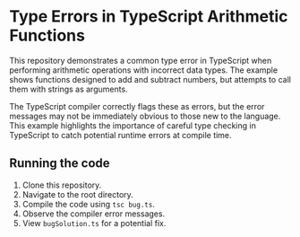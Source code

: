 # Type Errors in TypeScript Arithmetic Functions

This repository demonstrates a common type error in TypeScript when performing arithmetic operations with incorrect data types.  The example shows functions designed to add and subtract numbers, but attempts to call them with strings as arguments.

The TypeScript compiler correctly flags these as errors, but the error messages may not be immediately obvious to those new to the language.  This example highlights the importance of careful type checking in TypeScript to catch potential runtime errors at compile time.

## Running the code

1. Clone this repository.
2. Navigate to the root directory.
3. Compile the code using `tsc bug.ts`.
4. Observe the compiler error messages.
5. View `bugSolution.ts` for a potential fix.